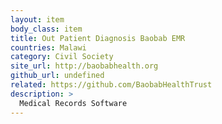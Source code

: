 ```yaml
---
layout: item
body_class: item
title: Out Patient Diagnosis Baobab EMR
countries: Malawi
category: Civil Society
site_url: http://baobabhealth.org
github_url: undefined
related: https://github.com/BaobabHealthTrust
description: >
  Medical Records Software
---
```

